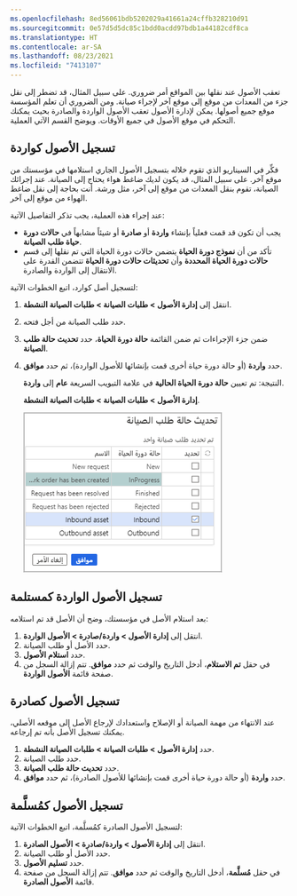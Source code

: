 ```yaml
---
ms.openlocfilehash: 8ed56061bdb5202029a41661a24cffb328210d91
ms.sourcegitcommit: 0e57d5d5dc85c1bdd0acdd97bdb1a44182cdf8ca
ms.translationtype: HT
ms.contentlocale: ar-SA
ms.lasthandoff: 08/23/2021
ms.locfileid: "7413107"
---
```

تعقب الأصول عند نقلها بين المواقع أمر ضروري. على سبيل المثال، قد تضطر إلى نقل جزء من المعدات من موقع إلى موقع آخر لإجراء صيانة. ومن الضروري أن تعلم المؤسسة موقع جميع أصولها. يمكن لإدارة الأصول تعقب الأصول الواردة والصادرة بحيث يمكنك التحكم في موقع الأصول في جميع الأوقات. ويوضح القسم الآتي العملية.

## <a name="register-assets-as-inbound"></a>تسجيل الأصول كواردة
فكِّر في السيناريو الذي تقوم خلاله بتسجيل الأصول الجاري استلامها في مؤسستك من موقع آخر. على سبيل المثال، قد يكون لديك ضاغط هواء يحتاج إلى الصيانة. عند إجرائك الصيانة، تقوم بنقل المعدات من موقع إلى آخر، مثل ورشة. أنت بحاجة إلى نقل ضاغط الهواء من موقع إلى آخر. 

عند إجراء هذه العملية، يجب تذكر التفاصيل الآتية:

- يجب أن تكون قد قمت فعلياً بإنشاء **واردة** أو **صادرة** أو شيئاً مشابهاً في **حالات دورة حياة طلب الصيانة**. 
- تأكد من أن **نموذج دورة الحياة** يتضمن حالات دورة الحياة التي تم نقلها إلى قسم **حالات دورة الحياة المحددة** وأن **تحديثات حالات دورة الحياة** تتضمن القدرة على الانتقال إلى الواردة والصادرة.

لتسجيل أصل كوارد، اتبع الخطوات الآتية:

1.  انتقل إلى **إدارة الأصول > طلبات الصيانة > طلبات الصيانة النشطة**.
2.  حدد طلب الصيانة من أجل فتحه.
3.  ضمن جزء الإجراءات ثم ضمن القائمة **حالة دورة الحياة**، حدد **تحديث حالة طلب الصيانة**.
4.  حدد **واردة** (أو حالة دورة حياة أخرى قمت بإنشائها للأصول الواردة)، ثم حدد **موافق**. 

    النتيجة: تم تعيين **حالة دورة الحياة الحالية** في علامة التبويب السريعة **عام** إلى **واردة**.

    **إدارة الأصول > طلبات الصيانة > طلبات الصيانة النشطة**.

    ![لقطة شاشة لصفحة "تحديث حالة طلب الصيانة".](../media/inbound-ss.png)
 


## <a name="register-inbound-assets-as-received"></a>تسجيل الأصول الواردة كمستلمة
بعد استلام الأصل في مؤسستك، وضح أن الأصل قد تم استلامه:

1.   انتقل إلى **إدارة الأصول > واردة/صادرة > الأصول الواردة**.
2.  حدد الأصل أو طلب الصيانة.
3.  حدد **استلام الأصول**.
4.  في حقل **تم الاستلام**، أدخل التاريخ والوقت ثم حدد **موافق**. تتم إزالة السجل من صفحة قائمة **الأصول الواردة**.

## <a name="register-assets-as-outbound"></a>تسجيل الأصول كصادرة
عند الانتهاء من مهمة الصيانة أو الإصلاح واستعدادك لإرجاع الأصل إلى موقعه الأصلي، يمكنك تسجيل الأصل بأنه تم إرجاعه.

1.  حدد **إدارة الأصول > طلبات الصيانة > طلبات الصيانة النشطة**.
2.  حدد طلب الصيانة.
3.  حدد **تحديث حالة طلب الصيانة**.
4.  حدد **واردة** (أو حالة دورة حياة أخرى قمت بإنشائها للأصول الصادرة)، ثم حدد **موافق**.


## <a name="register-outbound-assets-as-delivered"></a>تسجيل الأصول كمُسلَّمة
لتسجيل الأصول الصادرة كمُسلَّمة، اتبع الخطوات الآتية:

1.  انتقل إلى **إدارة الأصول > واردة/صادرة > الأصول الصادرة**.
2.  حدد الأصل أو طلب الصيانة.
3.  حدد **تسليم الأصول**.
4.  في حقل **مُسلَّمة**، أدخل التاريخ والوقت ثم حدد **موافق**. تتم إزالة السجل من صفحة قائمة **الأصول الصادرة**.

